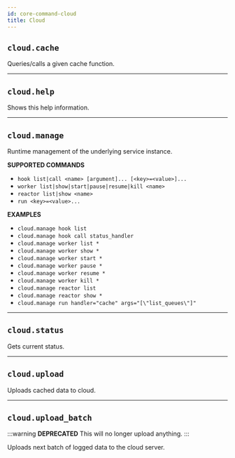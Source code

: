 ```yaml
---
id: core-command-cloud
title: Cloud
---
```


## `cloud.cache`

Queries/calls a given cache function.


----
## `cloud.help`

Shows this help information.


----
## `cloud.manage`

Runtime management of the underlying service instance.


**SUPPORTED COMMANDS**

  - `hook list|call <name> [argument]... [<key>=<value>]...`
  - `worker list|show|start|pause|resume|kill <name>`
  - `reactor list|show <name>`
  - `run <key>=<value>...`


**EXAMPLES**

  - `cloud.manage hook list`
  - `cloud.manage hook call status_handler`
  - `cloud.manage worker list *`
  - `cloud.manage worker show *`
  - `cloud.manage worker start *`
  - `cloud.manage worker pause *`
  - `cloud.manage worker resume *`
  - `cloud.manage worker kill *`
  - `cloud.manage reactor list`
  - `cloud.manage reactor show *`
  - `cloud.manage run handler="cache" args="[\"list_queues\"]"`


----
## `cloud.status`

Gets current status.


----
## `cloud.upload`

Uploads cached data to cloud.


----
## `cloud.upload_batch`

:::warning
**DEPRECATED**
This will no longer upload anything.
:::

Uploads next batch of logged data to the cloud server.

